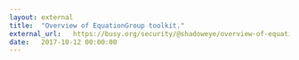 ```yaml
---
layout: external
title:  "Overview of EquationGroup toolkit."
external_url:   https://busy.org/security/@shadoweye/overview-of-equationgroup-toolkit
date:   2017-10-12 00:00:00
---
```

